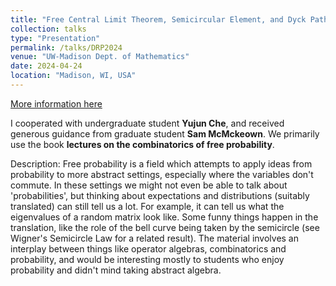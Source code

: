 ```yaml
---
title: "Free Central Limit Theorem, Semicircular Element, and Dyck Paths"
collection: talks
type: "Presentation"
permalink: /talks/DRP2024
venue: "UW-Madison Dept. of Mathematics"
date: 2024-04-24
location: "Madison, WI, USA"
---
```


[More information here](https://wiki.math.wisc.edu/index.php/Directed_Reading_Program_Spring_2024)

I cooperated with undergraduate student **Yujun Che**, and received generous guidance from graduate student **Sam McMckeown**. We primarily use the book **lectures on the combinatorics of free probability**.

Description: Free probability is a field which attempts to apply ideas from probability to more abstract settings, especially where the variables don't commute. In these settings we might not even be able to talk about 'probabilities', but thinking about expectations and distributions (suitably translated) can still tell us a lot. For example, it can tell us what the eigenvalues of a random matrix look like. Some funny things happen in the translation, like the role of the bell curve being taken by the semicircle (see Wigner's Semicircle Law for a related result).
The material involves an interplay between things like operator algebras, combinatorics and probability, and would be interesting mostly to students who enjoy probability and didn't mind taking abstract algebra.
